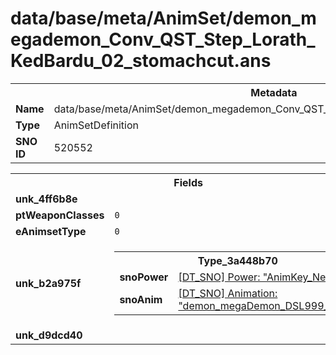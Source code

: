 <h1>data/base/meta/AnimSet/demon_megademon_Conv_QST_Step_Lorath_KedBardu_02_stomachcut.ans</h1><table><tr><th colspan="100%">Metadata</th></tr><tr><td><b>Name</b></td><td>data/base/meta/AnimSet/demon_megademon_Conv_QST_Step_Lorath_KedBardu_02_stomachcut.ans</td></tr><tr><td><b>Type</b></td><td>AnimSetDefinition</td></tr><tr><td><b>SNO ID</b></td><td>520552</td></tr></table>

<table><tr><th colspan="100%">Fields</th></tr><tr><td><b>unk_4ff6b8e</b></td><td></td></tr><tr><td><b>ptWeaponClasses</b></td><td><code>0</code>
</td></tr><tr><td><b>eAnimsetType</b></td><td><code>0</code></td></tr><tr><td><b>unk_b2a975f</b></td><td><table><tr><th colspan="100%">Type_3a448b70</th></tr><tr><td><b>snoPower</b></td><td><a href="..\Power\AnimKey_Neutral.pow">[DT_SNO] Power: "AnimKey_Neutral"</a></td></tr><tr><td><b>snoAnim</b></td><td><a href="..\Anim\demon_megaDemon_DSL999_base.ani">[DT_SNO] Animation: "demon_megaDemon_DSL999_base"</a></td></tr></table>


</td></tr><tr><td><b>unk_d9dcd40</b></td><td></td></tr></table>

